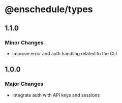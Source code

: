 # @enschedule/types

## 1.1.0

### Minor Changes

- Improve error and auth handling related to the CLI

## 1.0.0

### Major Changes

- Integrate auth with API keys and sessions
